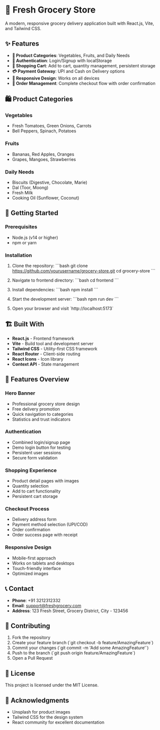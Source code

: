 # 🛒 Fresh Grocery Store

A modern, responsive grocery delivery application built with React.js, Vite, and Tailwind CSS.

## ✨ Features

- **🥬 Product Categories**: Vegetables, Fruits, and Daily Needs
- **🔐 Authentication**: Login/Signup with localStorage
- **🛒 Shopping Cart**: Add to cart, quantity management, persistent storage
- **💳 Payment Gateway**: UPI and Cash on Delivery options
- **📱 Responsive Design**: Works on all devices
- **🚚 Order Management**: Complete checkout flow with order confirmation

## 🛍️ Product Categories

### Vegetables
- Fresh Tomatoes, Green Onions, Carrots
- Bell Peppers, Spinach, Potatoes

### Fruits  
- Bananas, Red Apples, Oranges
- Grapes, Mangoes, Strawberries

### Daily Needs
- Biscuits (Digestive, Chocolate, Marie)
- Dal (Toor, Moong)
- Fresh Milk
- Cooking Oil (Sunflower, Coconut)

## 🚀 Getting Started

### Prerequisites
- Node.js (v14 or higher)
- npm or yarn

### Installation

1. Clone the repository:
\`\`\`bash
git clone https://github.com/yourusername/grocery-store.git
cd grocery-store
\`\`\`

2. Navigate to frontend directory:
\`\`\`bash
cd frontend
\`\`\`

3. Install dependencies:
\`\`\`bash
npm install
\`\`\`

4. Start the development server:
\`\`\`bash
npm run dev
\`\`\`

5. Open your browser and visit \`http://localhost:5173\`

## 🏗️ Built With

- **React.js** - Frontend framework
- **Vite** - Build tool and development server
- **Tailwind CSS** - Utility-first CSS framework
- **React Router** - Client-side routing
- **React Icons** - Icon library
- **Context API** - State management

## 📱 Features Overview

### Hero Banner
- Professional grocery store design
- Free delivery promotion
- Quick navigation to categories
- Statistics and trust indicators

### Authentication
- Combined login/signup page
- Demo login button for testing
- Persistent user sessions
- Secure form validation

### Shopping Experience
- Product detail pages with images
- Quantity selection
- Add to cart functionality
- Persistent cart storage

### Checkout Process
- Delivery address form
- Payment method selection (UPI/COD)
- Order confirmation
- Order success page with receipt

### Responsive Design
- Mobile-first approach
- Works on tablets and desktops
- Touch-friendly interface
- Optimized images

## 📞 Contact

- **Phone**: +91 3212312332
- **Email**: support@freshgrocery.com
- **Address**: 123 Fresh Street, Grocery District, City - 123456

## 🤝 Contributing

1. Fork the repository
2. Create your feature branch (\`git checkout -b feature/AmazingFeature\`)
3. Commit your changes (\`git commit -m 'Add some AmazingFeature'\`)
4. Push to the branch (\`git push origin feature/AmazingFeature\`)
5. Open a Pull Request

## 📄 License

This project is licensed under the MIT License.

## 🙏 Acknowledgments

- Unsplash for product images
- Tailwind CSS for the design system
- React community for excellent documentation